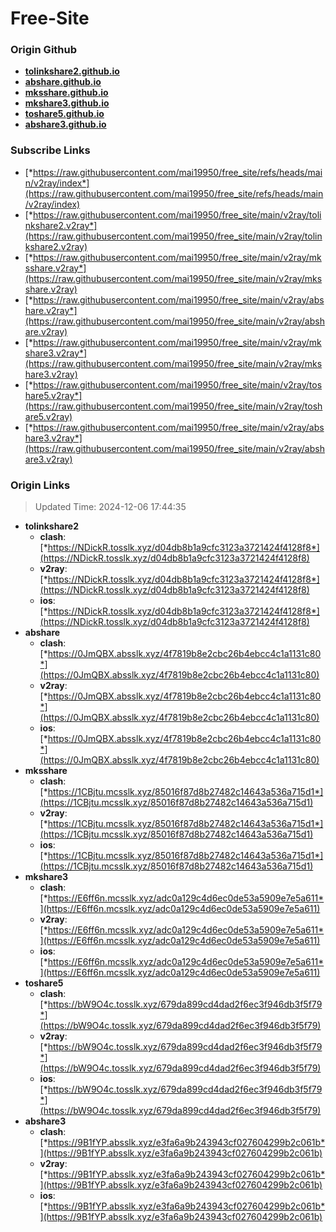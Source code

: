# Free-Site

### Origin Github

- [**tolinkshare2.github.io**](https://github.com/tolinkshare2/tolinkshare2.github.io)
- [**abshare.github.io**](https://github.com/abshare/abshare.github.io)
- [**mksshare.github.io**](https://github.com/mksshare/mksshare.github.io)
- [**mkshare3.github.io**](https://github.com/mkshare3/mkshare3.github.io)
- [**toshare5.github.io**](https://github.com/toshare5/toshare5.github.io)
- [**abshare3.github.io**](https://github.com/abshare3/abshare3.github.io)

### Subscribe Links

- [*https://raw.githubusercontent.com/mai19950/free_site/refs/heads/main/v2ray/index*](https://raw.githubusercontent.com/mai19950/free_site/refs/heads/main/v2ray/index)
- [*https://raw.githubusercontent.com/mai19950/free_site/main/v2ray/tolinkshare2.v2ray*](https://raw.githubusercontent.com/mai19950/free_site/main/v2ray/tolinkshare2.v2ray)
- [*https://raw.githubusercontent.com/mai19950/free_site/main/v2ray/mksshare.v2ray*](https://raw.githubusercontent.com/mai19950/free_site/main/v2ray/mksshare.v2ray)
- [*https://raw.githubusercontent.com/mai19950/free_site/main/v2ray/abshare.v2ray*](https://raw.githubusercontent.com/mai19950/free_site/main/v2ray/abshare.v2ray)
- [*https://raw.githubusercontent.com/mai19950/free_site/main/v2ray/mkshare3.v2ray*](https://raw.githubusercontent.com/mai19950/free_site/main/v2ray/mkshare3.v2ray)
- [*https://raw.githubusercontent.com/mai19950/free_site/main/v2ray/toshare5.v2ray*](https://raw.githubusercontent.com/mai19950/free_site/main/v2ray/toshare5.v2ray)
- [*https://raw.githubusercontent.com/mai19950/free_site/main/v2ray/abshare3.v2ray*](https://raw.githubusercontent.com/mai19950/free_site/main/v2ray/abshare3.v2ray)

### Origin Links

> Updated Time: 2024-12-06 17:44:35

- **tolinkshare2**
  - **clash**: [*https://NDickR.tosslk.xyz/d04db8b1a9cfc3123a3721424f4128f8*](https://NDickR.tosslk.xyz/d04db8b1a9cfc3123a3721424f4128f8)
  - **v2ray**: [*https://NDickR.tosslk.xyz/d04db8b1a9cfc3123a3721424f4128f8*](https://NDickR.tosslk.xyz/d04db8b1a9cfc3123a3721424f4128f8)
  - **ios**: [*https://NDickR.tosslk.xyz/d04db8b1a9cfc3123a3721424f4128f8*](https://NDickR.tosslk.xyz/d04db8b1a9cfc3123a3721424f4128f8)
- **abshare**
  - **clash**: [*https://0JmQBX.absslk.xyz/4f7819b8e2cbc26b4ebcc4c1a1131c80*](https://0JmQBX.absslk.xyz/4f7819b8e2cbc26b4ebcc4c1a1131c80)
  - **v2ray**: [*https://0JmQBX.absslk.xyz/4f7819b8e2cbc26b4ebcc4c1a1131c80*](https://0JmQBX.absslk.xyz/4f7819b8e2cbc26b4ebcc4c1a1131c80)
  - **ios**: [*https://0JmQBX.absslk.xyz/4f7819b8e2cbc26b4ebcc4c1a1131c80*](https://0JmQBX.absslk.xyz/4f7819b8e2cbc26b4ebcc4c1a1131c80)
- **mksshare**
  - **clash**: [*https://1CBjtu.mcsslk.xyz/85016f87d8b27482c14643a536a715d1*](https://1CBjtu.mcsslk.xyz/85016f87d8b27482c14643a536a715d1)
  - **v2ray**: [*https://1CBjtu.mcsslk.xyz/85016f87d8b27482c14643a536a715d1*](https://1CBjtu.mcsslk.xyz/85016f87d8b27482c14643a536a715d1)
  - **ios**: [*https://1CBjtu.mcsslk.xyz/85016f87d8b27482c14643a536a715d1*](https://1CBjtu.mcsslk.xyz/85016f87d8b27482c14643a536a715d1)
- **mkshare3**
  - **clash**: [*https://E6ff6n.mcsslk.xyz/adc0a129c4d6ec0de53a5909e7e5a611*](https://E6ff6n.mcsslk.xyz/adc0a129c4d6ec0de53a5909e7e5a611)
  - **v2ray**: [*https://E6ff6n.mcsslk.xyz/adc0a129c4d6ec0de53a5909e7e5a611*](https://E6ff6n.mcsslk.xyz/adc0a129c4d6ec0de53a5909e7e5a611)
  - **ios**: [*https://E6ff6n.mcsslk.xyz/adc0a129c4d6ec0de53a5909e7e5a611*](https://E6ff6n.mcsslk.xyz/adc0a129c4d6ec0de53a5909e7e5a611)
- **toshare5**
  - **clash**: [*https://bW9O4c.tosslk.xyz/679da899cd4dad2f6ec3f946db3f5f79*](https://bW9O4c.tosslk.xyz/679da899cd4dad2f6ec3f946db3f5f79)
  - **v2ray**: [*https://bW9O4c.tosslk.xyz/679da899cd4dad2f6ec3f946db3f5f79*](https://bW9O4c.tosslk.xyz/679da899cd4dad2f6ec3f946db3f5f79)
  - **ios**: [*https://bW9O4c.tosslk.xyz/679da899cd4dad2f6ec3f946db3f5f79*](https://bW9O4c.tosslk.xyz/679da899cd4dad2f6ec3f946db3f5f79)
- **abshare3**
  - **clash**: [*https://9B1fYP.absslk.xyz/e3fa6a9b243943cf027604299b2c061b*](https://9B1fYP.absslk.xyz/e3fa6a9b243943cf027604299b2c061b)
  - **v2ray**: [*https://9B1fYP.absslk.xyz/e3fa6a9b243943cf027604299b2c061b*](https://9B1fYP.absslk.xyz/e3fa6a9b243943cf027604299b2c061b)
  - **ios**: [*https://9B1fYP.absslk.xyz/e3fa6a9b243943cf027604299b2c061b*](https://9B1fYP.absslk.xyz/e3fa6a9b243943cf027604299b2c061b)
